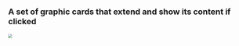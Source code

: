 ### A set of graphic cards that extend and show its content if clicked

<img src="expanding_cards.gif" style="zoom:50%;" />
